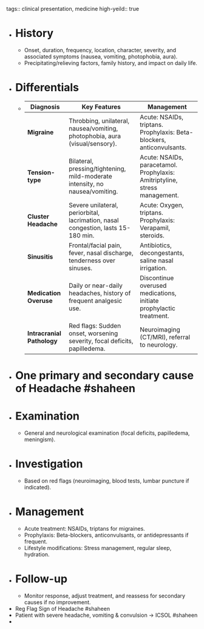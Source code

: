tags:: clinical presentation, medicine
high-yeild:: true

- # History
	- Onset, duration, frequency, location, character, severity, and associated symptoms (nausea, vomiting, photophobia, aura).
	- Precipitating/relieving factors, family history, and impact on daily life.
- # Differentials
	- | **Diagnosis** | **Key Features** | **Management** |
	  | ---- | ---- | ---- |
	  | **Migraine** | Throbbing, unilateral, nausea/vomiting, photophobia, aura (visual/sensory). | Acute: NSAIDs, triptans. Prophylaxis: Beta-blockers, anticonvulsants. |
	  | **Tension-type** | Bilateral, pressing/tightening, mild-moderate intensity, no nausea/vomiting. | Acute: NSAIDs, paracetamol. Prophylaxis: Amitriptyline, stress management. |
	  | **Cluster Headache** | Severe unilateral, periorbital, lacrimation, nasal congestion, lasts 15-180 min. | Acute: Oxygen, triptans. Prophylaxis: Verapamil, steroids. |
	  | **Sinusitis** | Frontal/facial pain, fever, nasal discharge, tenderness over sinuses. | Antibiotics, decongestants, saline nasal irrigation. |
	  | **Medication Overuse** | Daily or near-daily headaches, history of frequent analgesic use. | Discontinue overused medications, initiate prophylactic treatment. |
	  | **Intracranial Pathology** | Red flags: Sudden onset, worsening severity, focal deficits, papilledema. | Neuroimaging (CT/MRI), referral to neurology. |
- # One primary and secondary cause of Headache #shaheen
- # Examination
	- General and neurological examination (focal deficits, papilledema, meningism).
- # Investigation
	- Based on red flags (neuroimaging, blood tests, lumbar puncture if indicated).
- # Management
	- Acute treatment: NSAIDs, triptans for migraines.
	- Prophylaxis: Beta-blockers, anticonvulsants, or antidepressants if frequent.
	- Lifestyle modifications: Stress management, regular sleep, hydration.
- # Follow-up
	- Monitor response, adjust treatment, and reassess for secondary causes if no improvement.
- Reg Flag Sign of Headache #shaheen
- Patient with severe headache, vomiting & convulsion -> ICSOL #shaheen
-